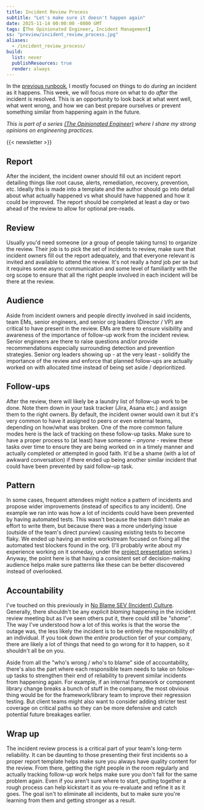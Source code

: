 ```yaml
---
title: Incident Review Process
subtitle: "Let's make sure it doesn't happen again"
date: 2025-11-14 00:00:00 -0800 GMT
tags: [The Opinionated Engineer, Incident Management]
ss: "preview/incident_review_process.jpg"
aliases:
  - /incident_review_process/
build:
  list: never
  publishResources: true
  render: always
---
```


In the [previous runbook](/blog/2025-07-25-major-incident-runbook/), I mostly focused on things to do _during_ an incident as it happens. This week, we will focus more on what to do _after_ the incident is resolved. This is an opportunity to look back at what went well, what went wrong, and how we can best prepare ourselves or prevent something similar from happening again in the future.

_This is part of a series [(The Opinionated Engineer)](/blog/2025-05-04-the-opinionated-engineer/) where I share my strong opinions on engineering practices._

{{< newsletter >}}

## Report

After the incident, the incident owner should fill out an incident report detailing things like root cause, alerts, remediation, recovery, prevention, etc. Ideally this is made into a template and the author should go into detail about what actually happened vs what should have happened and how it could be improved. The report should be completed at least a day or two ahead of the review to allow for optional pre-reads.

## Review

Usually you'd need someone (or a group of people taking turns) to organize the review. Their job is to pick the set of incidents to review, make sure that incident owners fill out the report adequately, and that everyone relevant is invited and available to attend the review. It's not really a _hard_ job per se but it requires some async communication and some level of familiarity with the org scope to ensure that all the right people involved in each incident will be there at the review.

## Audience

Aside from incident owners and people directly involved in said incidents, team EMs, senior engineers, and senior org leaders (Director / VP) are critical to have present in the review. EMs are there to ensure visibility and awareness of the importance of follow-up work from the incident review. Senior engineers are there to raise questions and/or provide recommendations especially surrounding detection and prevention strategies. Senior org leaders showing up - at the very least - solidify the importance of the review and enforce that planned follow-ups are actually worked on with allocated time instead of being set aside / deprioritized.

## Follow-ups

After the review, there will likely be a laundry list of follow-up work to be done. Note them down in your task tracker (Jira, Asana etc.) and assign them to the right owners. By default, the incident owner would own it but it's very common to have it assigned to peers or even external teams, depending on how/what was broken. One of the more common failure modes here is the lack of tracking on these follow-up tasks. Make sure to have a proper process to (at least) have someone - _anyone_ - review these tasks over time to ensure they are being worked on in a timely manner and actually completed or attempted in good faith. It'd be a shame (with a lot of awkward conversation) if there ended up being another similar incident that could have been prevented by said follow-up task.

## Pattern

In some cases, frequent attendees might notice a pattern of incidents and propose wider improvements (instead of specifics to any incident). One example we ran into was how a lot of incidents could have been prevented by having automated tests. This wasn't because the team didn't make an effort to write them, but because there was a more underlying issue (outside of the team's direct purview) causing existing tests to become flaky. We ended up having an entire workstream focused on fixing all the automated test blockers found in the org. (I'll probably write about my experience working on it someday, under the [project presentation](/blog/project-presentation) series.) Anyway, the point here is that having a consistent set of decision-making audience helps make sure patterns like these can be better discovered instead of overlooked.

## Accountability

I've touched on this previously in [No Blame SEV (Incident) Culture](/blog/2025-05-30-no-blame-sev-culture#no-blame--no-responsibility). Generally, there shouldn't be any explicit _blaming_ happening in the incident review meeting but as I've seen others put it, there could still be _"shame"_. The way I've understood how a lot of this works is that the worse the outage was, the less likely the incident is to be entirely the responsibility of an individual. If you took down the _entire_ production tier of your company, there are likely a lot of things that need to go wrong for it to happen, so it shouldn't all be on you.

Aside from all the "who's wrong / who's to blame" side of accountability, there's also the part where each responsible team needs to take on follow-up tasks to strengthen their end of reliability to prevent similar incidents from happening again. For example, if an internal framework or component library change breaks a bunch of stuff in the company, the most obvious thing would be for the framework/library team to improve their regression testing. But client teams might also want to consider adding stricter test coverage on critical paths so they can be more defensive and catch potential future breakages earlier.

## Wrap up

The incident review process is a critical part of your team's long-term reliability. It can be daunting to those presenting their first incidents so a proper report template helps make sure you always have quality content for the review. From there, getting the right people in the room regularly and actually tracking follow-up work helps make sure you don't fall for the same problem again. Even if you aren't sure where to start, putting together a rough process can help kickstart it as you re-evaluate and refine it as it goes. The goal isn't to eliminate all incidents, but to make sure you're learning from them and getting stronger as a result.